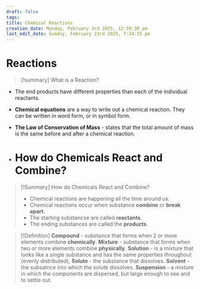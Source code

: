 ```yaml
---
draft: false
tags:
title: Chemical Reactions
creation_date: Monday, February 3rd 2025, 12:59:30 pm
last_edit_date: Sunday, February 23rd 2025, 7:24:35 pm
---
```


# Reactions

> [!summary] What is a Reaction?

- The end products have different properties than each of the individual reactants.
- **Chemical equations** are a way to write out a chemical reaction. They can be written in word form, or in symbol form.
- **The Law of Conservation of Mass** - states that the total amount of mass is the same before and after a chemical reaction.

- # How do Chemicals React and Combine?

> [!Summary] How do Chemicals React and Combine?
> - Chemical reactions are happening all the time around us.
> - Chemical reactions occur when substance **combine** or **break apart**.
> - The starting substancse are called **reactants**.
> - The ending substances are called the **products**.

> [!Definition]
> **Compound** - substance that forms when 2 or more elements combine **chemically**.
> **Mixture** - substance that forms when two or more elements combine **physically**.
> **Solution** - is a mixture that looks like a single substance and has the same properties throughout (evenly distributed),
> **Solute** - the substance that dissolves.
> **Solvent** - the subsatnce into which the solute dissolves.
> **Suspension** - a mixture in which the components are dispersed, but large enough to see and to settle out.
